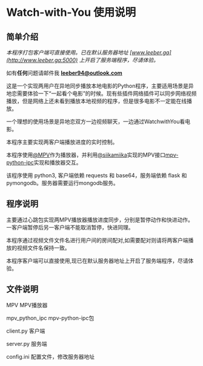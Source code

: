 # Watch-with-You 使用说明
## 简单介绍
*本程序打包客户端可直接使用。已在默认服务器地址 [www.leeber.ga](http://www.leeber.ga:5000) 上开启了服务端程序，尽请体验。*

如有**任何**问题请邮件我 **leeber94@outlook.com**

这是一个实现两用户在异地同步播放本地电影的Python程序，主要适用场景是异地恋需要体验一下“一起看个电影”的时候。现有些插件网络插件可以同步网络视频播放，但是网络上还未看到播放本地视频的程序，但是很多电影不一定能在线播放。

一个理想的使用场景是异地恋双方一边视频聊天，一边通过WatchwithYou看电影。

本程序主要实现两客户端播放进度的实时控制。

本程序使用[@MPV](https://mpv.io/)作为播放器，并利用[@siikamiika](https://github.com/siikamiika)实现的MPV接口[mpv-python-ipc](https://github.com/siikamiika/mpv-python-ipc)实现和播放器交互。

该程序使用 python3, 客户端依赖 requests 和 base64，服务端依赖 flask 和 pymongodb。服务器需要运行mongodb服务。


## 程序说明
主要通过心跳包实现两MPV播放器播放进度同步，分别是暂停动作和快进动作。一客户端暂停后另一客户端不能取消暂停，快进同理。

本程序通过视频文件文件名进行用户间的房间配对,如需要配对则请将两客户端播放的视频文件名保持一致。

本程序客户端可以直接使用,现已在默认服务器地址上开启了服务端程序，尽请体验。
## 文件说明

MPV  MPV播放器

mpv_python_ipc mpv-python-ipc包

client.py 客户端

server.py 服务端

config.ini 配置文件，修改服务器地址